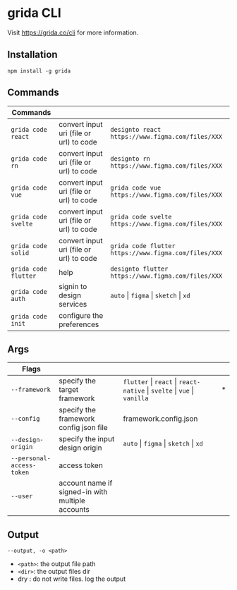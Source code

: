 # grida CLI

Visit https://grida.co/cli for more information.

## Installation

```
npm install -g grida
```

## Commands

| Commands             |                                         |                                                      |
| -------------------- | --------------------------------------- | ---------------------------------------------------- |
| `grida code react`   | convert input uri (file or url) to code | `designto react https://www.figma.com/files/XXX`     |
| `grida code rn`      | convert input uri (file or url) to code | `designto rn https://www.figma.com/files/XXX`        |
| `grida code vue`     | convert input uri (file or url) to code | `grida code vue https://www.figma.com/files/XXX`     |
| `grida code svelte`  | convert input uri (file or url) to code | `grida code svelte https://www.figma.com/files/XXX`  |
| `grida code solid`   | convert input uri (file or url) to code | `grida code flutter https://www.figma.com/files/XXX` |
| `grida code flutter` | help                                    | `designto flutter https://www.figma.com/files/XXX`   |
| `grida code auth`    | signin to design services               | `auto` \| `figma` \| `sketch` \| `xd`                |
| `grida code init`    | configure the preferences               |

## Args

| Flags                     |                                                  |                                                                          |     |
| ------------------------- | ------------------------------------------------ | ------------------------------------------------------------------------ | --- |
| `--framework`             | specify the target framework                     | `flutter` \| `react` \| `react-native` \| `svelte` \| `vue` \| `vanilla` | \*  |
| `--config`                | specify the framework config json file           | framework.config.json                                                    |     |
| `--design-origin`         | specify the input design origin                  | `auto` \| `figma` \| `sketch` \| `xd`                                    |     |
| `--personal-access-token` | access token                                     |                                                                          |     |
| `--user`                  | account name if signed-in with multiple accounts |

## Output

`--output, -o <path>`

- `<path>`: the output file path
- `<dir>`: the output files dir
- dry : do not write files. log the output
